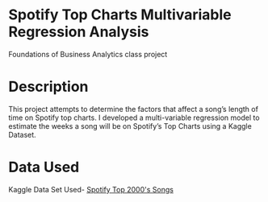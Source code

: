 # Spotify Top Charts Multivariable Regression Analysis
Foundations of Business Analytics class project

# Description 
This project attempts to determine the factors that affect a song’s length of time on Spotify top charts. I developed a multi-variable regression model to estimate the weeks a song will be on Spotify’s Top Charts using a Kaggle Dataset. 

# Data Used 
Kaggle Data Set Used- [Spotify Top 2000's Songs](https://www.kaggle.com/datasets/sveta151/spotify-top-chart-songs-2022)
